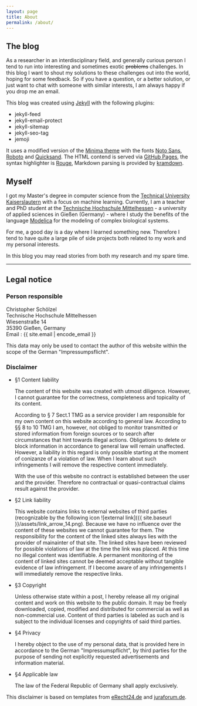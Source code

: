```yaml
---
layout: page
title: About
permalink: /about/
---
```


## The blog

As a researcher in an interdisciplinary field, and generally curious person I tend to run into interesting and sometimes exotic <del>problems</del> challenges.
In this blog I want to shout my solutions to these challenges out into the world, hoping for some feedback.
So if you have a question, or a better solution, or just want to chat with someone with similar interests, I am always happy if you drop me an email.

This blog was created using [Jekyll](https://jekyllrb.com/) with the following plugins:

- jekyll-feed
- jekyll-email-protect
- jekyll-sitemap
- jekyll-seo-tag
- jemoji

It uses a modified version of the [Minima theme](https://github.com/jekyll/minima) with the fonts [Noto Sans](https://fonts.google.com/specimen/Noto+Sans), [Roboto](https://fonts.google.com/specimen/Roboto) and [Quicksand](https://fonts.google.com/specimen/Quicksand).
The HTML contend is served via [GitHub Pages](https://pages.github.com/), the syntax highlighter is [Rouge](http://rouge.jneen.net/), Markdown parsing is provided by [kramdown](https://kramdown.gettalong.org/).

## Myself

I got my Master's degree in computer science from the [Technical University Kaiserslautern](https://www.uni-kl.de/startseite/) with a focus on machine learning.
Currently, I am a teacher and PhD student at the [Technische Hochschule Mittelhessen](http://thm.de) - a university of applied sciences in Gießen (Germany) - where I study the benefits of the language [Modelica](http://modelica.org/) for the modeling of complex biological systems.

For me, a good day is a day where I learned something new.
Therefore I tend to have quite a large pile of side projects both related to my work and my personal interests.

In this blog you may read stories from both my research and my spare time.

---

## Legal notice

### Person responsible

Christopher Schölzel<br/>
Technische Hochschule Mittelhessen<br/>
Wiesenstraße 14<br/>
35390 Gießen, Germany<br/>
Email : <span id="mail">{{ site.email | encode_email }}</span>
<script type="text/javascript">mail.innerText=unescape(mail.innerText)</script>

This data may only be used to contact the author of this website within the scope of the German "Impressumpsflicht".

### Disclaimer

- §1 Content liability

    The content of this website was created with utmost diligence.
    However, I cannot guarantee for the correctness, completeness and topicality of its content.

    According to § 7 Sect.1 TMG as a service provider I am responsible for my own content on this website according to general law.
    According to §§ 8 to 10 TMG I am, however, not obliged to monitor transmitted or stored information from foreign sources or to search after circumstances that hint towards illegal actions.
    Obligations to delete or block information in accordance to general law will remain unaffected.
    However, a liability in this regard is only possible starting at the moment of conizanze of a violation of law.
    When I learn about such infringements I will remove the respective content immediately.

    With the use of this website no contract is established between the user and the provider.
    Therefore no contractual or quasi-contractual claims result against the provider.

- §2 Link liability

    This website contains links to external websites of third parties (recognizable by the following icon ![external link]({{ site.baseurl }}/assets/link_arrow_14.png).
    Because we have no influence over the content of these websites we cannot guarantee for them.
    The responsibility for the content of the linked sites always lies with the provider of mainainter of that site.
    The linked sites have been reviewed for possible violations of law at the time the link was placed.
    At this time no illegal content was identifiable.
    A permanent monitoring of the content of linked sites cannot be deemed acceptable without tangible evidence of law infringement.
    If I become aware of any infringements I will immediately remove the respective links.

- §3 Copyright

    Unless otherwise state within a post, I hereby release all my original content and work on this website to the public domain.
    It may be freely downloaded, copied, modified and distributed for commercial as well as non-commercial use.
    Content of third parties is labeled as such and is subject to the individual licenses and copyrights of said third parties.

- §4 Privacy

    I hereby object to the use of my personal data, that is provided here in accordance to the German "Impressumspflicht", by third parties for the purpose of sending not explicitly requested advertisements and information material.

- §4 Applicable law

    The law of the Federal Republic of Germany shall apply exclusively.

This disclaimer is based on templates from [eRecht24.de](http://www.e-recht24.de/) and [juraforum.de](http://www.juraforum.de/).
